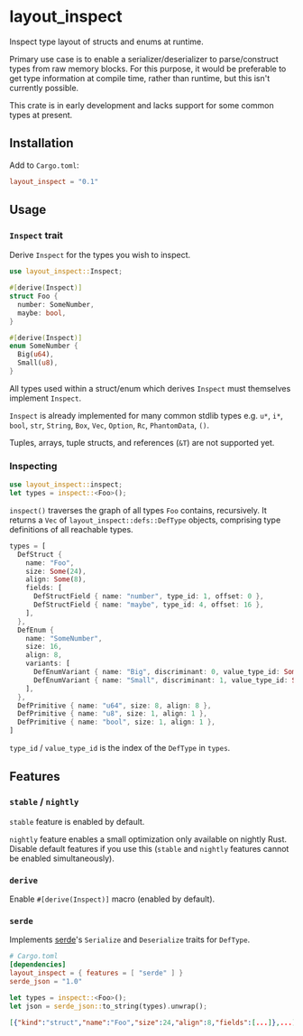 # layout_inspect

Inspect type layout of structs and enums at runtime.

Primary use case is to enable a serializer/deserializer to parse/construct types from raw memory blocks. For this purpose, it would be preferable to get type information at compile time, rather than runtime, but this isn't currently possible.

This crate is in early development and lacks support for some common types at present.

## Installation

Add to `Cargo.toml`:

```toml
layout_inspect = "0.1"
```

## Usage

### `Inspect` trait

Derive `Inspect` for the types you wish to inspect.

```rust
use layout_inspect::Inspect;

#[derive(Inspect)]
struct Foo {
  number: SomeNumber,
  maybe: bool,
}

#[derive(Inspect)]
enum SomeNumber {
  Big(u64),
  Small(u8),
}
```

All types used within a struct/enum which derives `Inspect` must themselves implement `Inspect`.

`Inspect` is already implemented for many common stdlib types e.g. `u*`, `i*`, `bool`, `str`, `String`, `Box`, `Vec`, `Option`, `Rc`, `PhantomData`, `()`.

Tuples, arrays, tuple structs, and references (`&T`) are not supported yet.

### Inspecting

```rust
use layout_inspect::inspect;
let types = inspect::<Foo>();
```

`inspect()` traverses the graph of all types `Foo` contains, recursively. It returns a `Vec` of `layout_inspect::defs::DefType` objects, comprising type definitions of all reachable types.

```rust
types = [
  DefStruct {
    name: "Foo",
    size: Some(24),
    align: Some(8),
    fields: [
      DefStructField { name: "number", type_id: 1, offset: 0 },
      DefStructField { name: "maybe", type_id: 4, offset: 16 },
    ],
  },
  DefEnum {
    name: "SomeNumber",
    size: 16,
    align: 8,
    variants: [
      DefEnumVariant { name: "Big", discriminant: 0, value_type_id: Some(2) },
      DefEnumVariant { name: "Small", discriminant: 1, value_type_id: Some(3) },
    ],
  },
  DefPrimitive { name: "u64", size: 8, align: 8 },
  DefPrimitive { name: "u8", size: 1, align: 1 },
  DefPrimitive { name: "bool", size: 1, align: 1 },
]
```

`type_id` / `value_type_id` is the index of the `DefType` in `types`.

## Features

### `stable` / `nightly`

`stable` feature is enabled by default.

`nightly` feature enables a small optimization only available on nightly Rust. Disable default features if you use this (`stable` and `nightly` features cannot be enabled simultaneously).

### `derive`

Enable `#[derive(Inspect)]` macro (enabled by default).

### `serde`

Implements [serde](https://serde.rs/)'s `Serialize` and `Deserialize` traits for `DefType`.

```toml
# Cargo.toml
[dependencies]
layout_inspect = { features = [ "serde" ] }
serde_json = "1.0"
```

```rust
let types = inspect::<Foo>();
let json = serde_json::to_string(types).unwrap();
```

```json
[{"kind":"struct","name":"Foo","size":24,"align":8,"fields":[...]},...]
```

